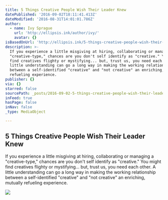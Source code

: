 ```yaml
---
title: 5 Things Creative People Wish Their Leader Knew
datePublished: '2016-09-02T18:11:41.413Z'
dateModified: '2016-08-31T14:01:01.786Z'
author:
  - name: Ivy Sprague
    url: 'http://ellipsis.ink/author/ivy/'
    avatar: {}
isBasedOnUrl: 'http://ellipsis.ink/5-things-creative-people-wish-their-leader-knew/'
description: >-
  If you experience a little misgiving at hiring, collaborating or managing a
  "creative-type," chances are you don't self identify as "creative." You might
  find creatives flighty or mystifying... but, trust us, you need each other. A
  little understanding can go a long way in making the working relationship
  between a self-identified "creative" and "not creative" an enriching, mutually
  refueling experience.
publisher: {}
via: {}
starred: false
sourcePath: _posts/2016-09-02-5-things-creative-people-wish-their-leader-knew.md
inFeed: true
hasPage: false
inNav: false
_type: MediaObject

---
```

<article style=""><h1>5 Things Creative People Wish Their Leader Knew</h1><p>If you experience a little misgiving at hiring, collaborating or managing a "creative-type," chances are you don't self identify as "creative." You might find creatives flighty or mystifying... but, trust us, you need each other. A little understanding can go a long way in making the working relationship between a self-identified "creative" and "not creative" an enriching, mutually refueling experience.</p><img src="http://ellipsis.ink/wp-content/uploads/2015/12/Screen-Shot-2015-12-17-at-5.47.51-PM.png" /></article>